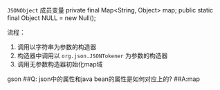 
`JSONObject`
成员变量 
private final Map<String, Object> map;
public static final Object NULL = new Null();

流程：

1. 调用以字符串为参数的构造器
2. 构造器中调用以 `org.json.JSONTokener` 为参数的构造器
3. 调用无参数构造器初始化map域

gson
##Q: json中的属性和java bean的属性是如何对应上的?
##A:map

